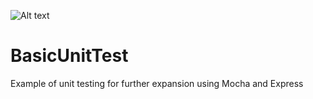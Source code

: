 ![Alt text](https://travis-ci.org/Dragomir2020/BasicUnitTest.svg?branch=master,raw=true "Build Passing")

# BasicUnitTest
Example of unit testing for further expansion using Mocha and Express
